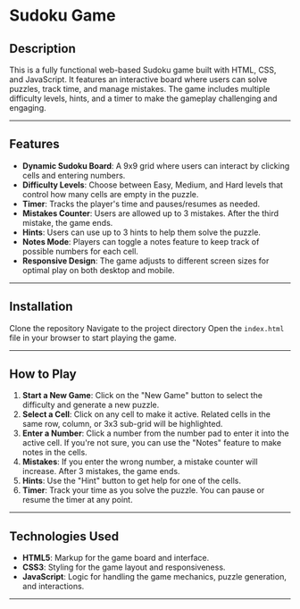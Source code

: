 # Sudoku Game

## Description
This is a fully functional web-based Sudoku game built with HTML, CSS, and JavaScript. It features an interactive board where users can solve puzzles, track time, and manage mistakes. The game includes multiple difficulty levels, hints, and a timer to make the gameplay challenging and engaging.

---

## Features

- **Dynamic Sudoku Board**: A 9x9 grid where users can interact by clicking cells and entering numbers.
- **Difficulty Levels**: Choose between Easy, Medium, and Hard levels that control how many cells are empty in the puzzle.
- **Timer**: Tracks the player's time and pauses/resumes as needed.
- **Mistakes Counter**: Users are allowed up to 3 mistakes. After the third mistake, the game ends.
- **Hints**: Users can use up to 3 hints to help them solve the puzzle.
- **Notes Mode**: Players can toggle a notes feature to keep track of possible numbers for each cell.
- **Responsive Design**: The game adjusts to different screen sizes for optimal play on both desktop and mobile.

---

## Installation

Clone the repository
Navigate to the project directory
Open the `index.html` file in your browser to start playing the game.

---

## How to Play

1. **Start a New Game**: Click on the "New Game" button to select the difficulty and generate a new puzzle.
2. **Select a Cell**: Click on any cell to make it active. Related cells in the same row, column, or 3x3 sub-grid will be highlighted.
3. **Enter a Number**: Click a number from the number pad to enter it into the active cell. If you're not sure, you can use the "Notes" feature to make notes in the cells.
4. **Mistakes**: If you enter the wrong number, a mistake counter will increase. After 3 mistakes, the game ends.
5. **Hints**: Use the "Hint" button to get help for one of the cells.
6. **Timer**: Track your time as you solve the puzzle. You can pause or resume the timer at any point.

---

## Technologies Used

- **HTML5**: Markup for the game board and interface.
- **CSS3**: Styling for the game layout and responsiveness.
- **JavaScript**: Logic for handling the game mechanics, puzzle generation, and interactions.

---
